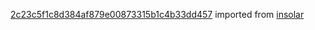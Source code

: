 [2c23c5f1c8d384af879e00873315b1c4b33dd457](https://github.com/insolar/insolar/commit/2c23c5f1c8d384af879e00873315b1c4b33dd457) imported from [insolar](https://github.com/insolar/insolar)
